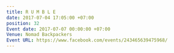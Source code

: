 ```yaml
---
title: R U M B L E
date: 2017-07-04 17:05:00 +07:00
position: 32
Event date: 2017-07-07 00:00:00 +07:00
Venue: Nomad Backpackers
Event URL: https://www.facebook.com/events/243465639475968/
---
```


